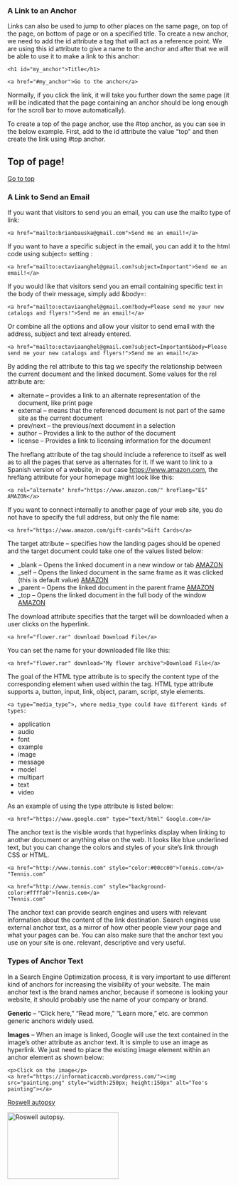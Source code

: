 ### A Link to an Anchor
Links can also be used to jump to other places on the same page, on top of the page, on bottom of page or on a specified title. To create a new anchor, we need to add the id attribute a tag that will act as a reference point. We are using this id attribute to give a name to the anchor and after that we will be able to use it to make a link to this anchor:

```
<h1 id="my_anchor">Title</h1>

<a href="#my_anchor">Go to the anchor</a>
```

Normally, if you click the link, it will take you further down the same page (it will be indicated that the page containing an anchor should be long enough for the scroll bar to move automatically).

To create a top of the page anchor, use the #top anchor, as you can see in the below example. First, add to the id attribute the value “top” and then create the link using #top anchor.

<h2 id="top">Top of page!</h2>
<a href="#top">Go to top</a>

### A Link to Send an Email

If you want that visitors to send you an email, you can use the mailto type of link:

```
<a href="mailto:brianbauska@gmail.com">Send me an email!</a>
```

If you want to have a specific subject in the email, you can add it to the html code using subject= setting :

```
<a href="mailto:octaviaanghel@gmail.com?subject=Important">Send me an email!</a>
```

If you would like that visitors send you an email containing specific text in the body of their message, simply add &body=:

```
<a href="mailto:octaviaanghel@gmail.com?body=Please send me your new catalogs and flyers!">Send me an email!</a>
```

Or combine all the options and allow your visitor to send email with the address, subject and text already entered.

```
<a href="mailto:octaviaanghel@gmail.com?subject=Important&body=Please send me your new catalogs and flyers!">Send me an email!</a>
```

By adding the rel attribute to this tag we specify the relationship between the current document and the linked document. Some values for the rel attribute are:

  * alternate – provides a link to an alternate representation of the document, like print page
  * external – means that the referenced document is not part of the same site as the current document
  * prev/next – the previous/next document in a selection
  * author – Provides a link to the author of the document
  * license – Provides a link to licensing information for the document
  
The hreflang attribute of the <a> tag should include a reference to itself as well as to all the pages that serve as alternates for it. If we want to link to a Spanish version of a website, in our case https://www.amazon.com, the hreflang attribute for your homepage might look like this:

```
<a rel="alternate" href="https://www.amazon.com/" hreflang="ES" AMAZON</a>
```

If you want to connect internally to another page of your web site, you do not have to specify the full address, but only the file name:

```
<a href="https://www.amazon.com/gift-cards">Gift Cards</a>
```

The target attribute – specifies how the landing pages should be opened and the target document could take one of the values listed below:

  - _blank – Opens the linked document in a new window or tab <a target=”_blank” href=”https://www.amazon.com/”>AMAZON</a>
  - _self – Opens the linked document in the same frame as it was clicked (this is default value) <a target=”_self” href=”https://www.amazon.com/”>AMAZON</a>
  - _parent – Opens the linked document in the parent frame <a target=”_parent” href=”https://www.amazon.com/”>AMAZON</a>
  - _top – Opens the linked document in the full body of the window <a target=”_top” href=”https://www.amazon.com/”>AMAZON</a>

The download attribute specifies that the target will be downloaded when a user clicks on the hyperlink.

```
<a href="flower.rar" download Download File</a>
```

You can set the name for your downloaded file like this:

```
<a href="flower.rar" download="My flower archive">Download File</a>
```

The goal of the HTML type attribute is to specify the content type of the corresponding element when used within the <a> tag. HTML type attribute supports a, button, input, link, object, param, script, style elements.

```
<a type=”media_type”>, where media_type could have different kinds of types:
```

 - application
 - audio
 - font
 - example
 - image
 - message
 - model
 - multipart
 - text
 - video
 
As an example of using the type attribute is listed below:

```
<a href="https://www.google.com" type="text/html" Google.com</a>
```

The anchor text is the visible words that hyperlinks display when linking to another document or anything else on the web. It looks like blue underlined text, but you can change the colors and styles of your site’s link through CSS or HTML.

```
<a href="http://www.tennis.com" style="color:#00cc00">Tennis.com</a>
"Tennis.com"

<a href="http://www.tennis.com" style="background-color:#ffffa0">Tennis.com</a>
"Tennis.com"
```

The anchor text can provide search engines and users with relevant information about the content of the link destination. Search engines use external anchor text, as a mirror of how other people view your page and what your pages can be. You can also make sure that the anchor text you use on your site is one. relevant, descriptive and very useful.

### Types of Anchor Text

In a Search Engine Optimization process, it is very important to use different kind of anchors for increasing the visibility of your website. The main anchor text is the brand names anchor, because if someone is looking your website, it should probably use the name of your company or brand.

**Generic** – “Click here,” “Read more,” “Learn more,” etc. are common generic anchors widely used.

**Images** – When an image is linked, Google will use the text contained in the image’s other attribute as anchor text. It is simple to use an image as hyperlink. We just need to place the existing image element within an anchor element as shown below:

```
<p>Click on the image</p>
<a href="https://informaticaccmb.wordpress.com/"><img src="painting.png" style="width:250px; height:150px" alt="Teo's painting"></a>
```

<a href="https://github.com/bbauska/cubeit/blob/main/images/9-9-slide-img-3.jpg">Roswell autopsy</a>

<a href="https://github.com/bbauska/cubeit/blob/main/"><img src="images/9-9-slide-img.jpg" style="width:250px; height:150px" alt="Roswell autopsy."></a>


